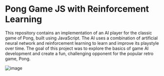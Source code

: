 # Pong Game JS with Reinforcement Learning
 This repository contains an implementation of an AI player for the classic game of Pong, built using JavaScript. The AI uses a combination of artificial neural network and reinforcement learning to learn and improve its playstyle over time. The goal of this project was to explore the basics of game AI development and create a fun, challenging opponent for the popular retro game, Pong.
 
![image](https://github.com/carlosedurochas/pong-js-ai/assets/127363436/28b1458a-d95e-4e1c-b834-81af7cea42ba)
